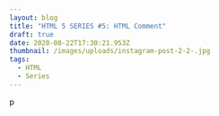 ```yaml
---
layout: blog
title: "HTML 5 SERIES #5: HTML Comment"
draft: true
date: 2020-08-22T17:30:21.953Z
thumbnail: /images/uploads/instagram-post-2-2-.jpg
tags:
  - HTML
  - Series
---
```

p